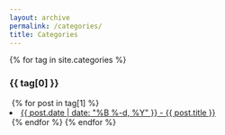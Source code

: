 ```yaml
---
layout: archive
permalink: /categories/
title: Categories
---
```


<section class="categories">
{% for tag in site.categories %}
	<h3>{{ tag[0] }}</h3>
​	{% for post in tag[1] %}
​	<li><a href="{{ post.url }}"><span>{{ post.date | date: "%B %-d, %Y" }}</span> - {{ post.title }}</a></li>
​	{% endfor %}
{% endfor %}

</section>
